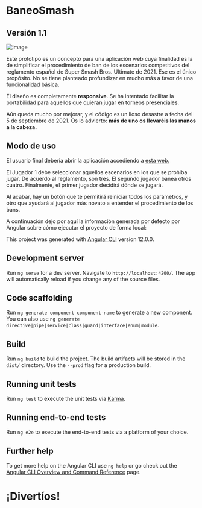# BaneoSmash
## Versión 1.1

![image](https://user-images.githubusercontent.com/21162720/132111431-c339ddb1-cae2-4312-a18e-00428b1bd2bf.png)

Este prototipo es un concepto para una aplicación web cuya finalidad es la de simplificar el procedimiento de ban de los escenarios competitivos del reglamento español de Super Smash Bros. Ultimate de 2021. Ese es el único propósito. No se tiene planteado profundizar en mucho más a favor de una funcionalidad básica.

El diseño es completamente __responsive__. Se ha intentado facilitar la portabilidad para aquellos que quieran jugar en torneos presenciales.

Aún queda mucho por mejorar, y el código es un lioso desastre a fecha del 5 de septiembre de 2021. 
Os lo advierto: **más de uno os llevaréis las manos a la cabeza.**

## Modo de uso

El usuario final debería abrir la aplicación accediendo a [esta web.](https://smashbans.netlify.app/) 

El Jugador 1 debe seleccionar aquellos escenarios en los que se prohiba jugar. De acuerdo al reglamento, son tres.
El segundo jugador banea otros cuatro.
Finalmente, el primer jugador decidirá dónde se jugará.

Al acabar, hay un botón que te permitirá reiniciar todos los parámetros, y otro que ayudará al jugador más novato a entender el procedimiento de los bans.

A continuación dejo por aquí la información generada por defecto por Angular sobre cómo ejecutar el proyecto de forma local:



This project was generated with [Angular CLI](https://github.com/angular/angular-cli) version 12.0.0.

## Development server

Run `ng serve` for a dev server. Navigate to `http://localhost:4200/`. The app will automatically reload if you change any of the source files.

## Code scaffolding

Run `ng generate component component-name` to generate a new component. You can also use `ng generate directive|pipe|service|class|guard|interface|enum|module`.

## Build

Run `ng build` to build the project. The build artifacts will be stored in the `dist/` directory. Use the `--prod` flag for a production build.

## Running unit tests

Run `ng test` to execute the unit tests via [Karma](https://karma-runner.github.io).

## Running end-to-end tests

Run `ng e2e` to execute the end-to-end tests via a platform of your choice.

## Further help

To get more help on the Angular CLI use `ng help` or go check out the [Angular CLI Overview and Command Reference](https://angular.io/cli) page.

# ¡Divertíos!
